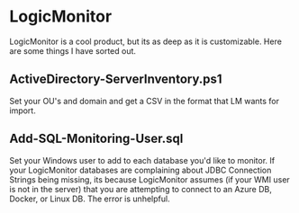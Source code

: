 # LogicMonitor
LogicMonitor is a cool product, but its as deep as it is customizable. Here are some things I have sorted out.

## ActiveDirectory-ServerInventory.ps1
Set your OU's and domain and get a CSV in the format that LM wants for import.

## Add-SQL-Monitoring-User.sql

Set your Windows user to add to each database you'd like to monitor. If your LogicMonitor databases are complaining about JDBC Connection Strings being missing, its because LogicMonitor assumes (if your WMI user is not in the server) that you are attempting to connect to an Azure DB, Docker, or Linux DB. The error is unhelpful. 
